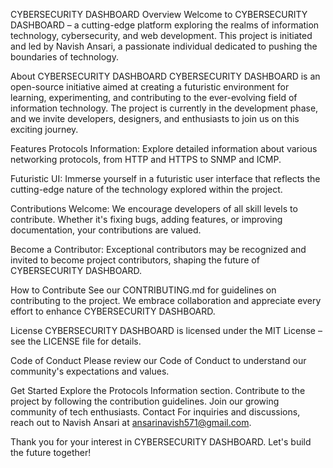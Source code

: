 CYBERSECURITY DASHBOARD
Overview
Welcome to CYBERSECURITY DASHBOARD – a cutting-edge platform exploring the realms of information technology, cybersecurity, and web development. This project is initiated and led by Navish Ansari, a passionate individual dedicated to pushing the boundaries of technology.

About CYBERSECURITY DASHBOARD
CYBERSECURITY DASHBOARD is an open-source initiative aimed at creating a futuristic environment for learning, experimenting, and contributing to the ever-evolving field of information technology. The project is currently in the development phase, and we invite developers, designers, and enthusiasts to join us on this exciting journey.

Features
Protocols Information: Explore detailed information about various networking protocols, from HTTP and HTTPS to SNMP and ICMP.

Futuristic UI: Immerse yourself in a futuristic user interface that reflects the cutting-edge nature of the technology explored within the project.

Contributions Welcome: We encourage developers of all skill levels to contribute. Whether it's fixing bugs, adding features, or improving documentation, your contributions are valued.

Become a Contributor: Exceptional contributors may be recognized and invited to become project contributors, shaping the future of CYBERSECURITY DASHBOARD.

How to Contribute
See our CONTRIBUTING.md for guidelines on contributing to the project. We embrace collaboration and appreciate every effort to enhance CYBERSECURITY DASHBOARD.

License
CYBERSECURITY DASHBOARD is licensed under the MIT License – see the LICENSE file for details.

Code of Conduct
Please review our Code of Conduct to understand our community's expectations and values.

Get Started
Explore the Protocols Information section.
Contribute to the project by following the contribution guidelines.
Join our growing community of tech enthusiasts.
Contact
For inquiries and discussions, reach out to Navish Ansari at ansarinavish571@gmail.com.

Thank you for your interest in CYBERSECURITY DASHBOARD. Let's build the future together!
